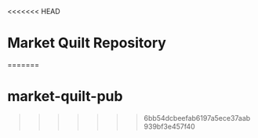 <<<<<<< HEAD
# Market Quilt Repository
=======
# market-quilt-pub
>>>>>>> 6bb54dcbeefab6197a5ece37aab939bf3e457f40
